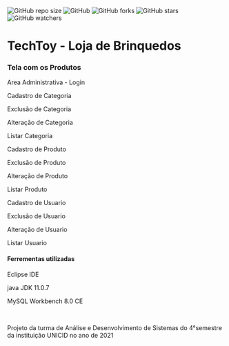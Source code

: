 ![GitHub repo size](https://img.shields.io/github/repo-size/andresdecarvalho/Techtoy)
![GitHub](https://img.shields.io/github/license/andresdecarvalho/Techtoy)
![GitHub forks](https://img.shields.io/github/forks/andresdecarvalho/Techtoy)
![GitHub stars](https://img.shields.io/github/stars/andresdecarvalho/Techtoy?style=social)
![GitHub watchers](https://img.shields.io/github/watchers/andresdecarvalho/Techtoy?style=social)

# TechToy - Loja de Brinquedos

<h3>Tela com os Produtos</h3>

<p>Area Administrativa - Login</p>

<p>Cadastro de Categoria</p>
<p>Exclusão de Categoria</p>
<p>Alteração de Categoria</p>
<p>Listar Categoria</p>

<p>Cadastro de Produto</p>
<p>Exclusão de Produto</p>
<p>Alteração de Produto</p>
<p>Listar Produto</p>

<p>Cadastro de Usuario</p>
<p>Exclusão de Usuario</p>
<p>Alteração de Usuario</p>
<p>Listar Usuario</p>

<h4>Ferrementas utilizadas</h4>

<p>Eclipse IDE</p>
<p>java JDK 11.0.7</p>
<p>MySQL Workbench 8.0 CE</p>

<br>
<p>Projeto da turma de Análise e Desenvolvimento de Sistemas do 4°semestre da instituição UNICID no ano de 2021</p>

